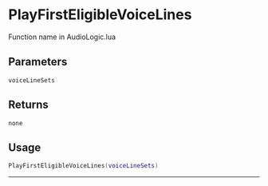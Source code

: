 # PlayFirstEligibleVoiceLines
Function name in AudioLogic.lua
## Parameters
`voiceLineSets`
## Returns
`none`
## Usage
```lua
PlayFirstEligibleVoiceLines(voiceLineSets)
```
---
